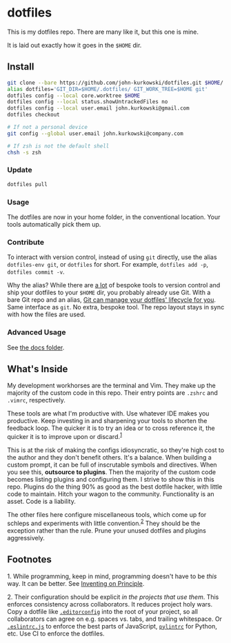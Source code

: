 # dotfiles

This is my dotfiles repo. There are many like it, but this one is mine.

It is laid out exactly how it goes in the `$HOME` dir.

## Install

```zsh
git clone --bare https://github.com/john-kurkowski/dotfiles.git $HOME/.dotfiles
alias dotfiles='GIT_DIR=$HOME/.dotfiles/ GIT_WORK_TREE=$HOME git'
dotfiles config --local core.worktree $HOME
dotfiles config --local status.showUntrackedFiles no
dotfiles config --local user.email john.kurkowski@gmail.com
dotfiles checkout

# If not a personal device
git config --global user.email john.kurkowski@company.com

# If zsh is not the default shell
chsh -s zsh
```

### Update

```zsh
dotfiles pull
```

### Usage

The dotfiles are now in your home folder, in the conventional location. Your
tools automatically pick them up.

### Contribute

To interact with version control, instead of using `git` directly, use the alias
`dotfiles-env git`, or `dotfiles` for short. For example, `dotfiles add -p`,
`dotfiles commit -v`.

Why the alias? While there are [a lot][github does dotfiles] of bespoke tools to
version control and ship your dotfiles to your `$HOME` dir, you probably already
use Git. With a bare Git repo and an alias, [Git can manage your dotfiles'
lifecycle for you][the best way to store your dotfiles]. Same interface as
`git`. No extra, bespoke tool. The repo layout stays in sync with how the files
are used.

### Advanced Usage

See [the docs folder](./.docs/).

## What's Inside

My development workhorses are the terminal and Vim. They make up the majority of
the custom code in this repo. Their entry points are `.zshrc` and `.vimrc`,
respectively.

These tools are what I'm productive with. Use whatever IDE makes you productive.
Keep investing in and sharpening your tools to shorten the feedback loop. The
quicker it is to try an idea or to cross reference it, the quicker it is to
improve upon or discard.<sup>[1](#1)</sup>

This is at the risk of making the configs idiosyncratic, so they're high cost to
the author and they don't benefit others. It's a balance. When building a custom
prompt, it can be full of inscrutable symbols and directives. When you see this,
**outsource to plugins**. Then the majority of the custom code becomes listing
plugins and configuring them. I strive to show this in this repo. Plugins do the
thing 90% as good as the best dotfile hacker, with little code to maintain.
Hitch your wagon to the community. Functionality is an asset. Code is a
liability.

The other files here configure miscellaneous tools, which come up for schleps
and experiments with little convention.<sup>[2](#2)</sup> They should be the
exception rather than the rule. Prune your unused dotfiles and plugins
aggressively.

## Footnotes

<a name="1">1.</a> While programming, keep in mind, programming doesn't have to
be _this_ way. It can be better. See [Inventing on Principle].

<a name="2">2.</a> Their configuration should be explicit _in the projects that
use them_. This enforces consistency across collaborators. It reduces project
holy wars. Copy a dotfile like [`.editorconfig`][editorconfig] into the root of
your project, so all collaborators can agree on e.g. spaces vs. tabs, and
trailing whitespace. Or [`.eslintrc.js`][eslint] to enforce the best parts of
JavaScript, [`pylintrc`][pylint] for Python, etc. Use CI to enforce the
dotfiles.

[editorconfig]: https://editorconfig.org/
[eslint]: https://eslint.org/
[github does dotfiles]: https://dotfiles.github.io/
[inventing on principle]: https://vimeo.com/36579366
[pylint]: https://www.pylint.org/
[the best way to store your dotfiles]:
    https://developer.atlassian.com/blog/2016/02/best-way-to-store-dotfiles-git-bare-repo/
